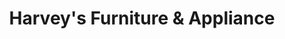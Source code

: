 ---
title: "Harvey's Furniture & Appliance"
url: /oliver-springs/harveys-furniture-und-appliance/
shop: Möbel
---